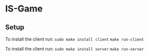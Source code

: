 # IS-Game

## Setup
To install the client run:
`sudo make install client`
`make run-client`

To install the client run:
`sudo make install server`
`make run-server`
